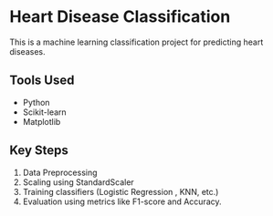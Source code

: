 # Heart Disease Classification
This is a machine learning classification project for predicting heart diseases.

## Tools Used
- Python
- Scikit-learn
- Matplotlib

## Key Steps
1. Data Preprocessing
2. Scaling using StandardScaler
3. Training classifiers (Logistic Regression , KNN, etc.)
4. Evaluation using metrics like F1-score and Accuracy.
